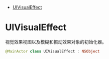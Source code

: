 <!-- TOC -->

- [UIVisualEffect](#uivisualeffect)

<!-- /TOC -->

# UIVisualEffect

 视觉效果视图以及模糊和振动效果对象的初始化器。

 ```swift
@MainActor class UIVisualEffect : NSObject
 ```